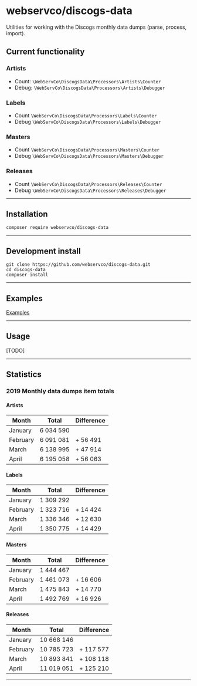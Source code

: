 # webservco/discogs-data

Utilities for working with the Discogs monthly data dumps (parse, process, import).

## Current functionality

### Artists
- Count: `\WebServCo\DiscogsData\Processors\Artists\Counter`
- Debug: `\WebServCo\DiscogsData\Processors\Artists\Debugger`

### Labels
- Count `\WebServCo\DiscogsData\Processors\Labels\Counter`
- Debug `\WebServCo\DiscogsData\Processors\Labels\Debugger`

### Masters
- Count `\WebServCo\DiscogsData\Processors\Masters\Counter`
- Debug `\WebServCo\DiscogsData\Processors\Masters\Debugger`

### Releases
- Count `\WebServCo\DiscogsData\Processors\Releases\Counter`
- Debug `\WebServCo\DiscogsData\Processors\Releases\Debugger`

---

## Installation
```
composer require webservco/discogs-data
```

---

## Development install
```
git clone https://github.com/webservco/discogs-data.git
cd discogs-data
composer install
```

---

## Examples
[Examples](/docs/Examples.md)

---

## Usage
[TODO]

---

## Statistics

### 2019 Monthly data dumps item totals

#### Artists

| Month    | Total     | Difference |
|----------|-----------|------------|
| January  | 6 034 590 |            |
| February | 6 091 081 | + 56 491   |
| March    | 6 138 995 | + 47 914   |
| April    | 6 195 058 | + 56 063   |

#### Labels

| Month    | Total     | Difference |
|----------|-----------|------------|
| January  | 1 309 292 |            |
| February | 1 323 716 | + 14 424   |
| March    | 1 336 346 | + 12 630   |
| April    | 1 350 775 | + 14 429   |

#### Masters

| Month    | Total     | Difference |
|----------|-----------|------------|
| January  | 1 444 467 |            |
| February | 1 461 073 | + 16 606   |
| March    | 1 475 843 | + 14 770   |
| April    | 1 492 769 | + 16 926   |

#### Releases

| Month    | Total      | Difference |
|----------|------------|------------|
| January  | 10 668 146 |            |
| February | 10 785 723 | + 117 577  |
| March    | 10 893 841 | + 108 118  |
| April    | 11 019 051 | + 125 210  |

---
